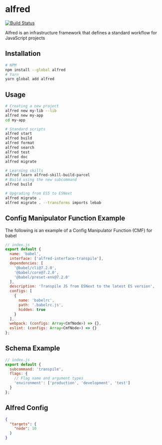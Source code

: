 alfred
======
[![Build Status](https://travis-ci.com/amilajack/alfred.svg?token=stGf151gAJ11ZUi8LyvG&branch=master)](https://travis-ci.com/amilajack/alfred)

Alfred is an infrastructure framework that defines a standard workflow for JavaScript projects

## Installation
```bash
# NPM
npm install --global alfred
# Yarn
yarn global add alfred
```

## Usage
```bash
# Creating a new project
alfred new my-lib --lib
alfred new my-app
cd my-app

# Standard scripts
alfred start
alfred build
alfred format
alfred search
alfred test
alfred doc
alfred migrate

# Learning skills
alfred learn alfred-skill-build-parcel
# Build using the new subcommand
alfred build

# Upgrading from ES5 to ESNext
alfred migrate .
alfred migrate . --transforms imports lebab
```

## Config Manipulator Function Example
The following is an example of a Config Manipulator Function (CMF) for babel
```js
// index.js
export default {
  name: 'babel',
  interface: ['alfred-interface-transpile'],
  dependencies: [
    '@babel/cli@7.2.0',
    '@babel/core@7.2.0',
    '@babel/preset-env@7.2.0'
  ],
  description: 'Transpile JS from ESNext to the latest ES version',
  configs: [
    {
      name: 'babelrc',
      path: '.babelrc.js',
      hidden: true
    }
  ],
  webpack: (configs: Array<CmfNode>) => {},
  eslint: (configs: Array<CmfNode>) => {}
};
```

## Schema Example
```js
// index.js
export default {
  subcommand: 'transpile',
  flags: {
    // Flag name and argument types
    'environment': ['production', 'development', 'test']
  }
};
```

## Alfred Config
```json
{
  "targets": {
    "node": 10
  }
}
```
